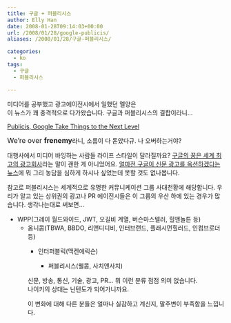 ```yaml
---
title: 구글 + 퍼블리시스
author: Elly Han
date: 2008-01-28T09:14:03+00:00
url: /2008/01/28/google-publicis/
aliases: /2008/01/28/구글-퍼블리시스/

categories:
  - ko
tags:
  - 구글
  - 퍼블리시스

---
```

미디어를 공부했고 광고에이전시에서 일했던 멜양은  
이 뉴스가 꽤 충격적으로 다가왔습니다. 구글과 퍼블리시스의 결합이라니&#8230;

  


[Publicis, Google Take Things to the Next Level][1]

  


<FONT size="3">We&#8217;re over <STRONG>frenemy</STRONG></FONT>라니, 소름이 다 돋았다규. 나 오버하는거야? 

  


대행사에서 미디어 바잉하는 사람들 라이프 스타일이 달라질까요? [구글의 꿈은 세계 최고의 광고회사][2]라는 말이 괜한 게 아니었어요. [얼마전 구글이 신문 광고를 옥션하겠다는 뉴스][3]에 뭐 그리 농담을 심하게 하시나 싶었는데 못할 것도 없나봅니다.

  


참고로 퍼블리시스는 세계적으로 유명한 커뮤니케이션 그룹 사대천황에 해당합니다. 우리가 알고 있는 상위권의 광고나 PR 에이전시들은 이 그룹의 우산 하에 있는 경우가 많습니다. 생각나는대로 써보면&#8230;

  


  


  * WPP(그레이 월드와이드, JWT, 오길비 계열, 버슨마스텔러, 힐앤놀튼 등)  
      * 옴니콤(TBWA, BBDO, 리앤디디비, 인터브랜드, 플래시먼힐러드, 인컴브로더 등)  
          * 인터퍼블릭(맥켄에릭슨)  
              * 퍼블리시스(웰콤, 사치앤사치) </UL>
  
            신문, 방송, 통신, 기술, 광고, PR&#8230; 뭐 이런 분류 점점 의미 없습니다.  
            나이키의 상대는 닌텐도가 되어가니까요.
            
  
            이 변화에 대해 다른 분들은 얼마나 실감하고 계신지, 말주변이 부족함을 느낍니다. </p>

 [1]: http://adage.com/digital/article.php?article_id=123369
 [2]: http://cafe.chosun.com/club.menu.bbs.read.screen?p_club_id=digitalmedia&p_menu_id=16&message_id=415512
 [3]: http://www.hani.co.kr/kisa/section-003001000/2005/11/003001000200511171150345.html